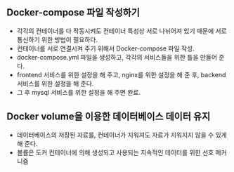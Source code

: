 ## Docker-compose 파일 작성하기
- 각각의 컨테이너를 다 작동시켜도 컨테이너 특성상 서로 나뉘어져 있기 때문에 서로 통신하기 위한
방법이 필요하다.
- 컨테이너를 서로 연결시켜 주기 위해서 Docker-compose 파일 작성.
- docker-compose.yml 파일을 생성하고, 각각의 서비스들을 위한 틀을 만들어 준다.
- frontend 서비스를 위한 설정을 해 주고, nginx를 위한 설정을 해 준 후, backend 서비스를 위한 설정을 해 준다.
- 그 후 mysql 서비스를 위한 설정을 해 주면 완료.

## Docker volume을 이용한 데이터베이스 데이터 유지
- 데이터베이스의 저장된 자료를, 컨테이너가 지워져도 자료가 지워지지 않을 수 있게 해 준다.
- 볼륨은 도커 컨테이너에 의해 생성되고 사용되는 지속적인 데이터를 위한 선호 메커니즘